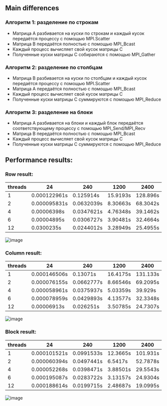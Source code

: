 ## Main differences
### Алгоритм 1: разделение по строкам

* Матрица A разбивается на куски по строкам и каждый кусок передаётся процессу с помощью MPI.Scatter
* Матрица B передаётся полностью с помощью MPI_Bcast
* Каждый процесс вычисляет свой кусок матрицы C
* Полученные куски матрицы C собираются с помощью MPI_Gather

### Алгоритм 2: разделение по столбцам

* Матрица B разбивается на куски по столбцам и каждый кусок передаётся процессу с помощью MPI.Scatter
* Матрица A передаётся полностью с помощью MPI_Bcast
* Каждый процесс вычисляет свой кусок матрицы C
* Полученные куски матрицы C суммируются с помощью MPI_Reduce
### Алгоритм 3: разделение на блоки

* Матрица A разбивается на блоки и каждый блок передаётся соответствующему процессу с помощью MPI_Send/MPI_Recv
* Матрица B передаётся полностью с помощью MPI_Bcast
* Каждый процесс вычисляет свой кусок матрицы C
* Полученные куски матрицы C суммируются с помощью MPI_Reduce

## Performance results:
### Row result:

|threads|24          |240       |1200    |2400    |
|-------|------------|----------|--------|--------|
|1      |0.000122961s|0.125914s |15.9193s|128.896s|
|2      |0.000095831s|0.0632039s|8.30663s|68.3042s|
|4      |0.00006398s |0.0347621s|4.76348s|39.1462s|
|6      |0.00004895s |0.0306727s|3.90481s|32.4664s|
|12     |0.0300235s  |0.0244012s|3.28949s|25.4955s|

![image](https://user-images.githubusercontent.com/62809413/227742539-a370e197-9478-4913-b02a-1d9793bd238c.png)

### Column result:
|threads|24          |240       |1200    |2400    |
|-------|------------|----------|--------|--------|
|1      |0.000146506s|0.13071s  |16.4175s|131.133s|
|2      |0.000076155s|0.0662777s|8.66546s|69.2095s|
|4      |0.000058961s|0.0375937s|5.03359s|39.929s |
|6      |0.000078959s|0.0429893s|4.13577s|32.3348s|
|12     |0.00006913s |0.026251s |3.50785s|24.7307s|

![image](https://user-images.githubusercontent.com/62809413/227742834-a4e90cb6-2957-4310-bd43-a39913fd1bdf.png)

### Block result:
|threads|24          |240       |1200    |2400    |
|-------|------------|----------|--------|--------|
|1      |0.000101521s|0.0991533s|12.3665s|101.931s|
|2      |0.000060394s|0.0497441s|6.5417s |52.7878s|
|4      |0.000052268s|0.0398471s|3.88501s|29.5543s|
|6      |0.000195087s|0.0283722s|3.13157s|24.9304s|
|12     |0.000188614s|0.0199715s|2.48687s|19.0995s|

![image](https://user-images.githubusercontent.com/62809413/227742902-2b844cf4-bd2e-42c2-80b2-07d9dd6bccf1.png)

